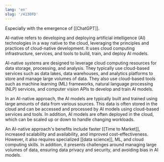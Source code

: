 ```yaml
---
lang: 'en'
slug: '/4130FD'
---
```


Especially with the emergence of [[ChatGPT]].

AI-native refers to developing and deploying artificial intelligence (AI) technologies in a way native to the cloud, leveraging the principles and practices of cloud-native development. It uses cloud computing infrastructure, services, and tools to build, train, and deploy AI models.

AI-native systems are designed to leverage cloud computing resources for data storage, processing, and analysis. They typically use cloud-based services such as data lakes, data warehouses, and analytics platforms to store and manage large volumes of data. They also use cloud-based tools such as machine learning (ML) frameworks, natural language processing (NLP) services, and computer vision APIs to develop and train AI models.

In an AI-native approach, the AI models are typically built and trained using large amounts of data from various sources. This data is often stored in the cloud and can be accessed and processed by AI models using cloud-based services and tools. In addition, AI models are often deployed in the cloud, which can be scaled up or down to handle changing workloads.

An AI-native approach's benefits include faster [[Time to Market]], increased scalability and availability, and improved cost-effectiveness. However, it also requires specialized [[data science]], ML, and cloud computing skills. In addition, it presents challenges around managing large volumes of data, ensuring data privacy and security, and avoiding bias in AI models.
